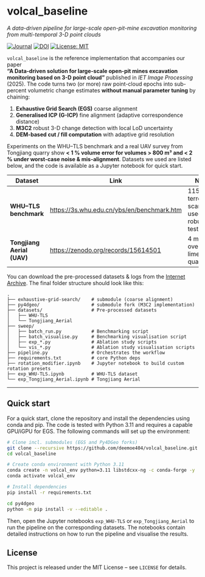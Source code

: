 # volcal_baseline

_A data-driven pipeline for large-scale open-pit-mine excavation monitoring from multi-temporal 3-D point clouds_

[![Journal](https://img.shields.io/badge/Journal-IET%20Image%20Processing-blue)](https://ietresearch.onlinelibrary.wiley.com/journal/17519659)
[![DOI](https://img.shields.io/badge/DOI-10.1049%2Fipr2.70130-blue)](https://doi.org/10.1049/ipr2.70130)
[![License: MIT](https://img.shields.io/badge/License-MIT-yellow.svg)](LICENSE)

`volcal_baseline` is the reference implementation that accompanies our paper  
**“A Data-driven solution for large-scale open-pit mines excavation monitoring based on 3-D point cloud”** published in _IET Image Processing_ (2025). The code turns two (or more) raw point-cloud epochs into sub-percent volumetric change estimates **without manual parameter tuning** by chaining:

1. **Exhaustive Grid Search (EGS)** coarse alignment  
2. **Generalised ICP (G-ICP)** fine alignment (adaptive correspondence distance)  
3. **M3C2** robust 3-D change detection with local LoD uncertainty  
4. **DEM-based cut / fill computation** with adaptive grid resolution  

Experiments on the WHU–TLS benchmark and a real UAV survey from Tongjiang quarry show **< 1 % volume error for volumes > 800 m³ and < 2 % under worst-case noise & mis-alignment**. Datasets we used are listed below, and the code is available as a Jupyter notebook for quick start.

| Dataset | Link | Notes |
|-|-|-|
| **WHU–TLS benchmark** | https://3s.whu.edu.cn/ybs/en/benchmark.htm | 115 terrestrial scans used for robustness tests |
| **Tongjiang Aerial (UAV)** | https://zenodo.org/records/15614501 | 4 missions over active limestone quarry |

You can download the pre-processed datasets & logs from the [Internet Archive](https://archive.org/details/volcal_baseline). The final folder structure should look like this:

```text
.
├── exhaustive-grid-search/    # submodule (coarse alignment)
├── py4dgeo/                   # submodule fork (M3C2 implementation)
├── datasets/                  # Pre-processed datasets
│   ├── WHU-TLS
│   └── Tongjiang_Aerial
├── sweep/
│   ├── batch_run.py           # Benchmarking script
│   ├── batch_visualise.py     # Benchmarking visualisation script
│   ├── exp_*.py               # Ablation study scripts
│   └── vis_*.py               # Ablation study visualisation scripts
├── pipeline.py                # Orchestrates the workflow
├── requirements.txt           # core Python deps
├── rotation_modifier.ipynb    # Jupyter notebook to build custom rotation presets
├── exp_WHU-TLS.ipynb          # WHU-TLS dataset
└── exp_Tongjiang_Aerial.ipynb # Tongjiang Aerial
```

---

## Quick start

For a quick start, clone the repository and install the dependencies using conda and pip. The code is tested with Python 3.11 and requires a capable GPU/iGPU for EGS. The following commands will set up the environment:

```bash
# Clone incl. submodules (EGS and Py4DGeo forks)
git clone --recursive https://github.com/deemoe404/volcal_baseline.git
cd volcal_baseline

# Create conda environment with Python 3.11
conda create -n volcal_env python=3.11 libstdcxx-ng -c conda-forge -y
conda activate volcal_env

# Install dependencies
pip install -r requirements.txt

cd py4dgeo
python -m pip install -v --editable .
```

Then, open the Jupyter notebooks `exp_WHU-TLS` or `exp_Tongjiang_Aerial` to run the pipeline on the corresponding datasets. The notebooks contain detailed instructions on how to run the pipeline and visualise the results.

## License

This project is released under the MIT License – see `LICENSE` for details.
